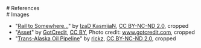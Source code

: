 <section>
<section>
# References
</section>
<section>
# Images

* "[Rail to Somewhere...](https://www.flickr.com/photos/hatemaster/933035138/)"
  by [IzaD KasmijaN](https://www.flickr.com/photos/hatemaster/),
  [CC BY-NC-ND 2.0](https://creativecommons.org/licenses/by-nc-nd/2.0/), cropped
* "[Asset](https://www.flickr.com/photos/jakerust/16827402065/in/album-72157650680026096/)"
  by [GotCredit](https://www.flickr.com/photos/jakerust/),
  [CC BY](https://creativecommons.org/licenses/by/2.0/),
  Photo credit: www.gotcredit.com, cropped
* "[Trans-Alaska Oil Pipeline](https://www.flickr.com/photos/rickz/2113212191/)"
  by [rickz](https://www.flickr.com/photos/rickz/),
  [CC BY-NC-ND 2.0](https://creativecommons.org/licenses/by-nc-nd/2.0/), cropped

</section>
</section>
